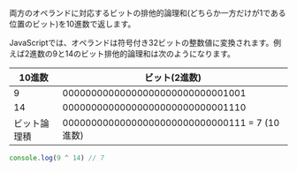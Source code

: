 <!--
label: ^
description: ビット排他的論理和演算子
link: https://developer.mozilla.org/ja/docs/Web/JavaScript/Reference/Operators/Bitwise_XOR
-->

両方のオペランドに対応するビットの排他的論理和(どちらか一方だけが1である位置のビット)を10進数で返します。

JavaScriptでは、オペランドは符号付き32ビットの整数値に変換されます。例えば2進数の9と14のビット排他的論理和は次のようになります。

| 10進数      | ビット(2進数)                                 |
|------------|----------------------------------------------|
| 9          | 00000000000000000000000000001001             |
| 14         | 00000000000000000000000000001110             |
| ビット論理積 | 00000000000000000000000000000111 = 7 (10進数) |

```typescript
console.log(9 ^ 14) // 7
```
